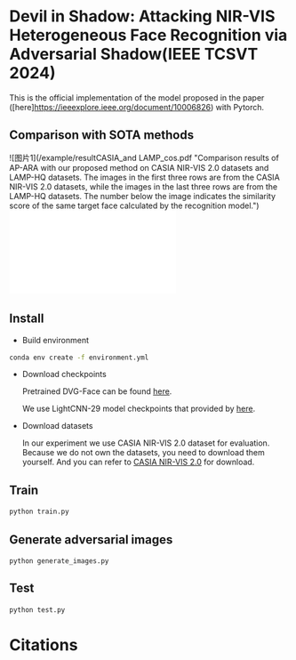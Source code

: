 # Devil in Shadow: Attacking NIR-VIS Heterogeneous Face Recognition via Adversarial Shadow(IEEE TCSVT 2024)

This is the official implementation of the model proposed in the paper ([here]https://ieeexplore.ieee.org/document/10006826) with Pytorch.

## Comparison with SOTA methods
![图片1](/example/resultCASIA_and LAMP_cos.pdf "Comparison results of AP-ARA with our proposed method on CASIA NIR-VIS 2.0 datasets and LAMP-HQ datasets. The images in the first three rows are from the CASIA NIR-VIS 2.0 datasets, while the images in the last three rows are from the LAMP-HQ datasets. The number below the image indicates the similarity score of the same target face calculated by the recognition model.")
![图片1](/example/lightdifference.pdf "Schematic representation of the variation of light intensity.")

## Install

- Build environment

```bash
conda env create -f environment.yml
```

- Download checkpoints

  Pretrained DVG-Face can be found [here](https://drive.google.com/file/d/0ByNaVHFekDPRWk5XUFRvTTRIVmc/view?resourcekey=0-1t3aWRoXB0wt9SPPWr-C6w).

  We use LightCNN-29 model checkpoints that provided by [here](https://drive.google.com/file/d/0ByNaVHFekDPRWk5XUFRvTTRIVmc/view?resourcekey=0-1t3aWRoXB0wt9SPPWr-C6w).

- Download datasets

  In our experiment we use CASIA NIR-VIS 2.0 dataset for evaluation. Because we do not own the datasets,  you need to download them yourself. And you can refer to [CASIA NIR-VIS 2.0](https://github.com/bioidiap/bob.db.cbsr_nir_vis_2) for download.

  

## Train

```bash
python train.py
```

## Generate adversarial images

```
python generate_images.py
```

## Test

```
python test.py
```

# Citations

